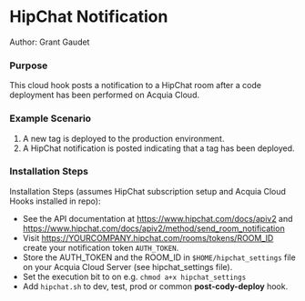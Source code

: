 # HipChat Notification

Author: Grant Gaudet

### Purpose

This cloud hook posts a notification to a HipChat room after a code deployment
has been performed on Acquia Cloud.

### Example Scenario

1. A new tag is deployed to the production environment.
2. A HipChat notification is posted indicating that a tag has been deployed.

### Installation Steps

Installation Steps (assumes HipChat subscription setup and Acquia Cloud Hooks installed in repo):

* See the API documentation at https://www.hipchat.com/docs/apiv2 and https://www.hipchat.com/docs/apiv2/method/send_room_notification
* Visit https://YOURCOMPANY.hipchat.com/rooms/tokens/ROOM_ID create your notification token `AUTH_TOKEN`.
* Store the AUTH_TOKEN and the ROOM_ID in `$HOME/hipchat_settings` file on your Acquia Cloud Server (see hipchat_settings file).
* Set the execution bit to on e.g. `chmod a+x hipchat_settings`
* Add `hipchat.sh` to dev, test, prod or common __post-cody-deploy__ hook.


